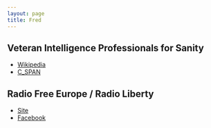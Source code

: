 ```yaml
---
layout: page
title: Fred
---
```


Veteran Intelligence Professionals for Sanity
----
- [Wikipedia](https://en.wikipedia.org/wiki/Veteran_Intelligence_Professionals_for_Sanity)
- [C_SPAN](https://www.c-span.org/organization/?50772/Veteran-Intelligence-Professionals-Sanity)

Radio Free Europe / Radio Liberty
----
- [Site](rferl.org)
- [Facebook](https://www.facebook.com/rferl/)
